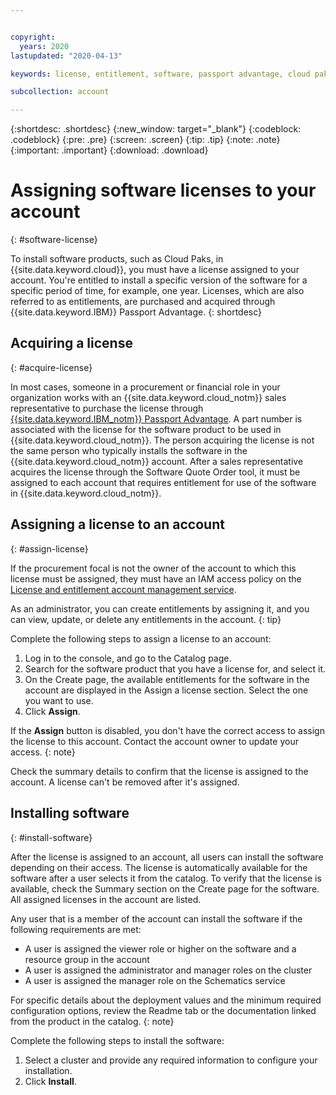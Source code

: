 ```yaml
---


copyright:
  years: 2020
lastupdated: "2020-04-13"

keywords: license, entitlement, software, passport advantage, cloud pak, binding a license, PPA, part number

subcollection: account

---
```


{:shortdesc: .shortdesc}
{:new_window: target="_blank"}
{:codeblock: .codeblock}
{:pre: .pre}
{:screen: .screen}
{:tip: .tip}
{:note: .note}
{:important: .important}
{:download: .download}

# Assigning software licenses to your account
{: #software-license}

To install software products, such as Cloud Paks, in {{site.data.keyword.cloud}}, you must have a license assigned to your account. You're entitled to install a specific version of the software for a specific period of time, for example, one year. Licenses, which are also referred to as entitlements, are purchased and acquired through {{site.data.keyword.IBM}} Passport Advantage. 
{: shortdesc}

## Acquiring a license 
{: #acquire-license}

In most cases, someone in a procurement or financial role in your organization works with an {{site.data.keyword.cloud_notm}} sales representative to purchase the license through [{{site.data.keyword.IBM_notm}} Passport Advantage](https://www.ibm.com/software/passportadvantage/index.html). A part number is associated with the license for the software product to be used in {{site.data.keyword.cloud_notm}}. The person acquiring the license is not the same person who typically installs the software in the {{site.data.keyword.cloud_notm}} account. After a sales representative acquires the license through the Software Quote Order tool, it must be assigned to each account that requires entitlement for use of the software in {{site.data.keyword.cloud_notm}}. 

## Assigning a license to an account
{: #assign-license}

If the procurement focal is not the owner of the account to which this license must be assigned, they must have an IAM access policy on the [License and entitlement account management service](/docs/iam?topic=iam-account-services#license-entitlement-management). 

As an administrator, you can create entitlements by assigning it, and you can view, update, or delete any entitlements in the account.
{: tip}

Complete the following steps to assign a license to an account:
1. Log in to the console, and go to the Catalog page.
1. Search for the software product that you have a license for, and select it. 
1. On the Create page, the available entitlements for the software in the account are displayed in the Assign a license section. Select the one you want to use.
1. Click **Assign**. 

  If the **Assign** button is disabled, you don't have the correct access to assign the license to this account. Contact the account owner to update your access.
  {: note}

Check the summary details to confirm that the license is assigned to the account. A license can't be removed after it's assigned. 

## Installing software 
{: #install-software}

After the license is assigned to an account, all users can install the software depending on their access. The license is automatically available for the software after a user selects it from the catalog. To verify that the license is available, check the Summary section on the Create page for the software. All assigned licenses in the account are listed. 

Any user that is a member of the account can install the software if the following requirements are met:

   * A user is assigned the viewer role or higher on the software and a resource group in the account
   * A user is assigned the administrator and manager roles on the cluster
   * A user is assigned the manager role on the Schematics service

For specific details about the deployment values and the minimum required configuration options, review the Readme tab or the documentation linked from the product in the catalog.
{: note}

Complete the following steps to install the software:
1. Select a cluster and provide any required information to configure your installation.
1. Click **Install**.
